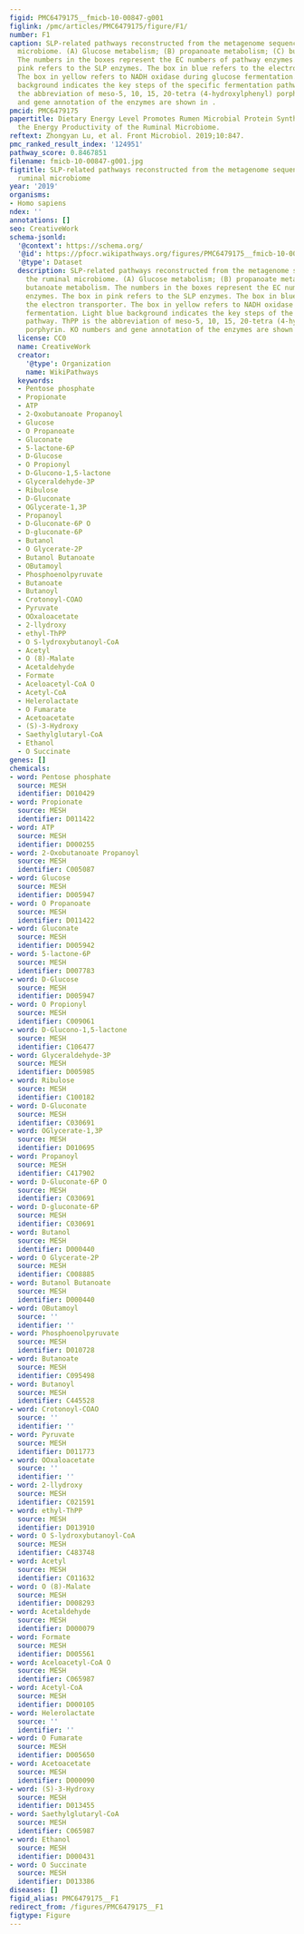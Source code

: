 ```yaml
---
figid: PMC6479175__fmicb-10-00847-g001
figlink: /pmc/articles/PMC6479175/figure/F1/
number: F1
caption: SLP-related pathways reconstructed from the metagenome sequences of the ruminal
  microbiome. (A) Glucose metabolism; (B) propanoate metabolism; (C) butanoate metabolism.
  The numbers in the boxes represent the EC numbers of pathway enzymes. The box in
  pink refers to the SLP enzymes. The box in blue refers to the electron transporter.
  The box in yellow refers to NADH oxidase during glucose fermentation. Light blue
  background indicates the key steps of the specific fermentation pathway. ThPP is
  the abbreviation of meso-5, 10, 15, 20-tetra (4-hydroxylphenyl) porphyrin. KO numbers
  and gene annotation of the enzymes are shown in .
pmcid: PMC6479175
papertitle: Dietary Energy Level Promotes Rumen Microbial Protein Synthesis by Improving
  the Energy Productivity of the Ruminal Microbiome.
reftext: Zhongyan Lu, et al. Front Microbiol. 2019;10:847.
pmc_ranked_result_index: '124951'
pathway_score: 0.8467851
filename: fmicb-10-00847-g001.jpg
figtitle: SLP-related pathways reconstructed from the metagenome sequences of the
  ruminal microbiome
year: '2019'
organisms:
- Homo sapiens
ndex: ''
annotations: []
seo: CreativeWork
schema-jsonld:
  '@context': https://schema.org/
  '@id': https://pfocr.wikipathways.org/figures/PMC6479175__fmicb-10-00847-g001.html
  '@type': Dataset
  description: SLP-related pathways reconstructed from the metagenome sequences of
    the ruminal microbiome. (A) Glucose metabolism; (B) propanoate metabolism; (C)
    butanoate metabolism. The numbers in the boxes represent the EC numbers of pathway
    enzymes. The box in pink refers to the SLP enzymes. The box in blue refers to
    the electron transporter. The box in yellow refers to NADH oxidase during glucose
    fermentation. Light blue background indicates the key steps of the specific fermentation
    pathway. ThPP is the abbreviation of meso-5, 10, 15, 20-tetra (4-hydroxylphenyl)
    porphyrin. KO numbers and gene annotation of the enzymes are shown in .
  license: CC0
  name: CreativeWork
  creator:
    '@type': Organization
    name: WikiPathways
  keywords:
  - Pentose phosphate
  - Propionate
  - ATP
  - 2-Oxobutanoate Propanoyl
  - Glucose
  - O Propanoate
  - Gluconate
  - 5-lactone-6P
  - D-Glucose
  - O Propionyl
  - D-Glucono-1,5-lactone
  - Glyceraldehyde-3P
  - Ribulose
  - D-Gluconate
  - OGlycerate-1,3P
  - Propanoyl
  - D-Gluconate-6P O
  - D-gluconate-6P
  - Butanol
  - O Glycerate-2P
  - Butanol Butanoate
  - OButamoyl
  - Phosphoenolpyruvate
  - Butanoate
  - Butanoyl
  - Crotonoyl-COAO
  - Pyruvate
  - OOxaloacetate
  - 2-llydroxy
  - ethyl-ThPP
  - O S-lydroxybutanoyl-CoA
  - Acetyl
  - O (8)-Malate
  - Acetaldehyde
  - Formate
  - Aceloacetyl-CoA O
  - Acetyl-CoA
  - Helerolactate
  - O Fumarate
  - Acetoacetate
  - (S)-3-Hydroxy
  - Saethylglutaryl-CoA
  - Ethanol
  - O Succinate
genes: []
chemicals:
- word: Pentose phosphate
  source: MESH
  identifier: D010429
- word: Propionate
  source: MESH
  identifier: D011422
- word: ATP
  source: MESH
  identifier: D000255
- word: 2-Oxobutanoate Propanoyl
  source: MESH
  identifier: C005087
- word: Glucose
  source: MESH
  identifier: D005947
- word: O Propanoate
  source: MESH
  identifier: D011422
- word: Gluconate
  source: MESH
  identifier: D005942
- word: 5-lactone-6P
  source: MESH
  identifier: D007783
- word: D-Glucose
  source: MESH
  identifier: D005947
- word: O Propionyl
  source: MESH
  identifier: C009061
- word: D-Glucono-1,5-lactone
  source: MESH
  identifier: C106477
- word: Glyceraldehyde-3P
  source: MESH
  identifier: D005985
- word: Ribulose
  source: MESH
  identifier: C100182
- word: D-Gluconate
  source: MESH
  identifier: C030691
- word: OGlycerate-1,3P
  source: MESH
  identifier: D010695
- word: Propanoyl
  source: MESH
  identifier: C417902
- word: D-Gluconate-6P O
  source: MESH
  identifier: C030691
- word: D-gluconate-6P
  source: MESH
  identifier: C030691
- word: Butanol
  source: MESH
  identifier: D000440
- word: O Glycerate-2P
  source: MESH
  identifier: C008885
- word: Butanol Butanoate
  source: MESH
  identifier: D000440
- word: OButamoyl
  source: ''
  identifier: ''
- word: Phosphoenolpyruvate
  source: MESH
  identifier: D010728
- word: Butanoate
  source: MESH
  identifier: C095498
- word: Butanoyl
  source: MESH
  identifier: C445528
- word: Crotonoyl-COAO
  source: ''
  identifier: ''
- word: Pyruvate
  source: MESH
  identifier: D011773
- word: OOxaloacetate
  source: ''
  identifier: ''
- word: 2-llydroxy
  source: MESH
  identifier: C021591
- word: ethyl-ThPP
  source: MESH
  identifier: D013910
- word: O S-lydroxybutanoyl-CoA
  source: MESH
  identifier: C483748
- word: Acetyl
  source: MESH
  identifier: C011632
- word: O (8)-Malate
  source: MESH
  identifier: D008293
- word: Acetaldehyde
  source: MESH
  identifier: D000079
- word: Formate
  source: MESH
  identifier: D005561
- word: Aceloacetyl-CoA O
  source: MESH
  identifier: C065987
- word: Acetyl-CoA
  source: MESH
  identifier: D000105
- word: Helerolactate
  source: ''
  identifier: ''
- word: O Fumarate
  source: MESH
  identifier: D005650
- word: Acetoacetate
  source: MESH
  identifier: D000090
- word: (S)-3-Hydroxy
  source: MESH
  identifier: D013455
- word: Saethylglutaryl-CoA
  source: MESH
  identifier: C065987
- word: Ethanol
  source: MESH
  identifier: D000431
- word: O Succinate
  source: MESH
  identifier: D013386
diseases: []
figid_alias: PMC6479175__F1
redirect_from: /figures/PMC6479175__F1
figtype: Figure
---
```

